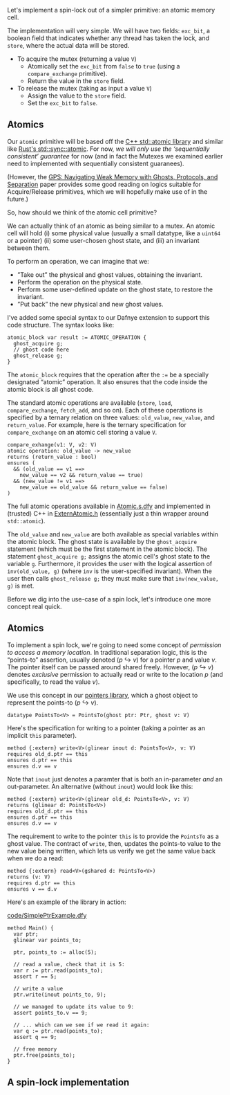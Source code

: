 Let's implement a spin-lock out of a simpler primitive: an atomic memory cell.

The implementation will very simple. We will have two fields: `exc_bit`, a boolean field
that indicates whether any thread has taken the lock, and `store`, where the actual data
will be stored.

 * To acquire the mutex (returning a value `V`)
   * Atomically set the `exc_bit` from `false` to `true` (using a `compare_exchange` primitive).
   * Return the value in the `store` field.
 * To release the mutex (taking as input a value `V`)
   * Assign the value to the `store` field.
   * Set the `exc_bit` to `false`.

## Atomics

Our `atomic` primitive will be based off the [C++ std::atomic library](https://en.cppreference.com/w/cpp/atomic/atomic) and similar like [Rust's std::sync::atomic](https://doc.rust-lang.org/std/sync/atomic/). For now, *we will only use the ‘sequentially consistent’ guarantee* for now (and in fact the Mutexes we examined earlier need to implemented with sequentially consistent guaranees).

(However, the [GPS: Navigating Weak Memory with Ghosts, Protocols, and Separation](http://plv.mpi-sws.org/gps/paper.pdf) paper provides some good reading on logics suitable for Acquire/Release primitives, which we will hopefully make use of in the future.)

So, how should we think of the atomic cell primitive?

We can actually think of an atomic as being similar to a mutex. An atomic cell will hold (i) some physical value (usually a small datatype, like a `uint64` or a pointer) (ii) some user-chosen ghost state, and (iii) an invariant between them.

To perform an operation, we can imagine that we:

 * ”Take out” the physical and ghost values, obtaining the invariant.
 * Perform the operation on the physical state.
 * Perform some user-defined update on the ghost state, to restore the invariant.
 * ”Put back” the new physical and new ghost values.

I've added some special syntax to our Dafnye extension to support this code structure. The
syntax looks like:

```
atomic_block var result := ATOMIC_OPERATION {
  ghost_acquire g;
  // ghost code here
  ghost_release g;
}
```

The `atomic_block` requires that the operation after the `:=` be a specially designated
“atomic” operation. It also ensures that the code inside the atomic block is all ghost code.

The standard atomic operations are available (`store`, `load`, `compare_exchange`, `fetch_add`, and so on). Each of these operations is specified by a ternary relation on three values: `old_value`, `new_value`, and `return_value`. For example, here is the ternary specification for `compare_exchange` on an atomic cell storing a value `V`.

```
compare_exhange(v1: V, v2: V) 
atomic operation: old_value -> new_value
returns (return_value : bool)
ensures (
  && (old_value == v1 ==>
    new_value == v2 && return_value == true)
  && (new_value != v1 ==>
    new_value == old_value && return_value == false)
)
```

The full atomic operations available in [Atomic.s.dfy](code/Atomic.s.dfy)
and implemented in (trusted) C++ in [ExternAtomic.h](code/ExternAtomic.h)
(essentially just a thin wrapper around `std::atomic`).

The `old_value` and `new_value` are both available as special variables within the atomic block.
The ghost state is available by the `ghost_acquire` statement (which must be the first statement
in the atomic block). The statement `ghost_acquire g;` assigns the atomic cell's ghost state
to the variable `g`. Furthermore, it provides the user with the logical assertion of
`inv(old_value, g)` (where `inv` is the user-specified invariant). When the user then calls
`ghost_release g;` they must make sure that `inv(new_value, g)` is met.

Before we dig into the use-case of a spin lock, let's introduce one more concept real quick.

## Atomics

To implement a spin lock, we're going to need some concept of _permission to access a memory location_. In traditional separation logic, this is the “points-to” assertion, usually denoted (_p_ ↪ _v_) for a pointer _p_ and value _v_. The pointer itself can be passed around shared freely. However, (_p_ ↪ _v_) denotes _exclusive_ permission to actually read or write to the location _p_ (and specifically, to read the value _v_).

We use this concept in our [pointers library](code/Ptrs.s.dfy), which a ghost object
to represent the points-to (_p_ ↪ _v_).

```
datatype PointsTo<V> = PointsTo(ghost ptr: Ptr, ghost v: V)
```

Here's the specification for writing to a pointer (taking a pointer as an implicit `this` parameter).

```dafny
method {:extern} write<V>(glinear inout d: PointsTo<V>, v: V)
requires old_d.ptr == this
ensures d.ptr == this
ensures d.v == v
```

Note that `inout` just denotes a paramter that is both an in-parameter _and_ an out-parameter. An alternative (without `inout`) would look like this:

```dafny
method {:extern} write<V>(glinear old_d: PointsTo<V>, v: V)
returns (glinear d: PointsTo<V>)
requires old_d.ptr == this
ensures d.ptr == this
ensures d.v == v
```

The requirement to write to the pointer `this` is to provide the `PointsTo` as a ghost value.
The contract of `write`, then, updates the points-to value to the new value being written,
which lets us verify we get the same value back when we do a read:

```dafny
method {:extern} read<V>(gshared d: PointsTo<V>)
returns (v: V)
requires d.ptr == this
ensures v == d.v
```

Here's an example of the library in action:

[code/SimplePtrExample.dfy](code/SimplePtrExample.dfy)
```dafny
method Main() {
  var ptr;
  glinear var points_to;

  ptr, points_to := alloc(5);

  // read a value, check that it is 5:
  var r := ptr.read(points_to);
  assert r == 5;

  // write a value
  ptr.write(inout points_to, 9);

  // we managed to update its value to 9:
  assert points_to.v == 9;

  // ... which can we see if we read it again:
  var q := ptr.read(points_to);
  assert q == 9;

  // free memory
  ptr.free(points_to);
}
```

## A spin-lock implementation


